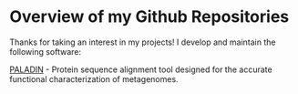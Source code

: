 # Overview of my Github Repositories

Thanks for taking an interest in my projects!  I develop and maintain the following software:

[PALADIN](https://github.com/twestbrookunh/paladin) - Protein sequence alignment tool designed for the accurate functional characterization of metagenomes.
